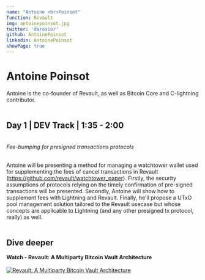 ```yaml
---
name: "Antoine <br>Poinsot"
function: Revault
img: antoinepoinsot.jpg
twitter: 'darosior'
github: AntoinePoinsot
linkedin: AntoinePoinsot
showPage: true
---
```


# Antoine Poinsot
Antoine is the co-founder of Revault, as well as Bitcoin Core and C-lightning contributor.
<br><br>

## Day 1 | DEV Track | 1:35 - 2:00
<br>
<i>Fee-bumping for presigned transactions protocols</i><br><br>

Antoine will be presenting a method for managing a watchtower wallet used for supplementing the fees of cancel transactions in Revault (https://github.com/revault/watchtower_paper).
Firstly, the security assumptions of protocols relying on the timely confirmation of pre-signed transactions will be presented. Secondly, Antoine will show how to supplement fees with Lightning and Revault. Finally, he'll propose a UTxO pool management solution tailored to the Revault usecase but whose concepts are applicable to Lightning (and any other presigned tx protocol, really) as well.<br><br>

## Dive deeper


<div class="grid grid-cols-1 md:grid-cols-2 gap-5">
<div class="p-3 my-2">

**Watch - Revault: A Multiparty Bitcoin Vault Architecture** <br><br>
[ ![Revault: A Multiparty Bitcoin Vault Architecture](/2021/content/antoine_revault.png)](https://www.youtube.com/watch?v=WFBxPGLYZAo)
</div>

</div>

<br>
